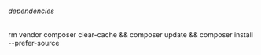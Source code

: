 
###### dependencies
rm vendor
composer clear-cache && composer update && composer install --prefer-source
